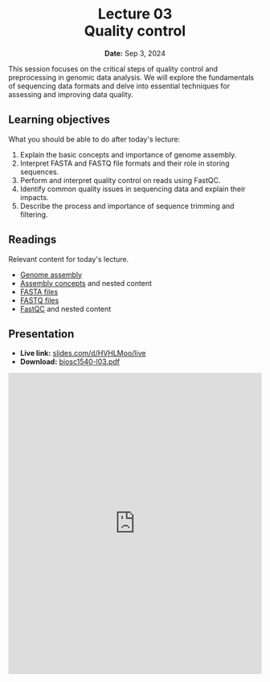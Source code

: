 <h1 align="center">
<b>Lecture 03</b><br>
Quality control
</h1>
<p align="center">
<b>Date:</b> Sep 3, 2024
</p>

This session focuses on the critical steps of quality control and preprocessing in genomic data analysis.
We will explore the fundamentals of sequencing data formats and delve into essential techniques for assessing and improving data quality.

## Learning objectives

What you should be able to do after today's lecture:

1.  Explain the basic concepts and importance of genome assembly.
2.  Interpret FASTA and FASTQ file formats and their role in storing sequences.
3.  Perform and interpret quality control on reads using FastQC.
4.  Identify common quality issues in sequencing data and explain their impacts.
5.  Describe the process and importance of sequence trimming and filtering.

## Readings

Relevant content for today's lecture.

-   [Genome assembly](https://omics.crumblearn.org/genomics/assembly/)
-   [Assembly concepts](https://omics.crumblearn.org/genomics/assembly/concepts/) and nested content
-   [FASTA files](https://omics.crumblearn.org/appendices/file-types/fasta/)
-   [FASTQ files](https://omics.crumblearn.org/appendices/file-types/fastq/)
-   [FastQC](https://omics.crumblearn.org/genomics/assembly/qc/fastqc/) and nested content

## Presentation

-   **Live link:** [slides.com/d/HVHLMoo/live](https://slides.com/d/HVHLMoo/live)
-   **Download:** [biosc1540-l03.pdf](/lectures/03/biosc1540-l03.pdf)

<iframe src="https://slides.com/aalexmmaldonado/biosc1540-l03/embed?byline=hidden&share=hidden" width="100%" height="600" title="BIOSC 1540: Lecture 03" scrolling="no" frameborder="0" webkitallowfullscreen mozallowfullscreen allowfullscreen></iframe>
